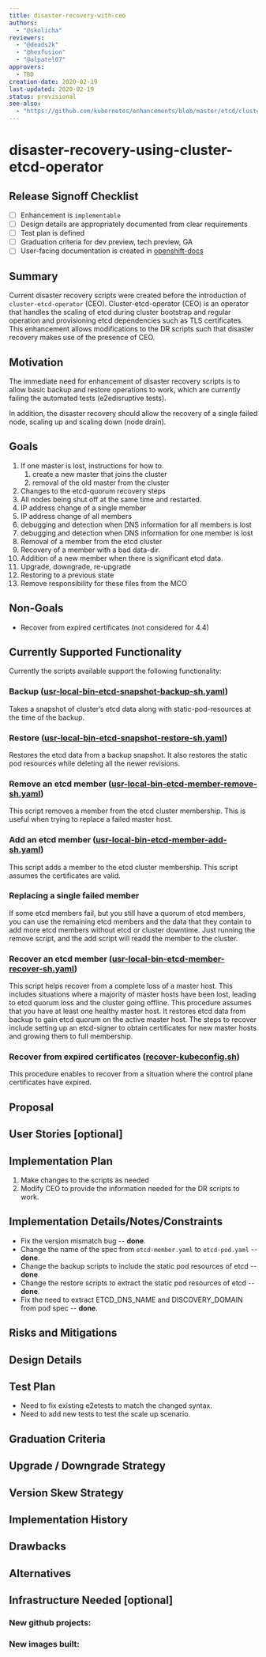 ```yaml
---
title: disaster-recovery-with-ceo
authors:
  - "@skolicha"
reviewers:
  - "@deads2k"
  - "@hexfusion"
  - "@alpatel07"
approvers:
  - TBD
creation-date: 2020-02-19
last-updated: 2020-02-19
status: provisional
see-also:
  - "https://github.com/kubernetes/enhancements/blob/master/etcd/cluster-etcd-operator.md"  
---
```


# disaster-recovery-using-cluster-etcd-operator

## Release Signoff Checklist

- [ ] Enhancement is `implementable`
- [ ] Design details are appropriately documented from clear requirements
- [ ] Test plan is defined
- [ ] Graduation criteria for dev preview, tech preview, GA
- [ ] User-facing documentation is created in [openshift-docs](https://github.com/openshift/openshift-docs/)

## Summary

Current disaster recovery scripts were created before the introduction of `cluster-etcd-operator` (CEO). Cluster-etcd-operator (CEO) is an operator that handles the scaling of etcd during cluster bootstrap and regular operation and provisioning etcd dependencies such as TLS certificates. This enhancement allows modifications to the DR scripts such that disaster recovery makes use of the presence of CEO.


## Motivation

The immediate need for enhancement of disaster recovery scripts is to allow basic backup and restore operations to work, which are currently failing the automated tests (e2edisruptive tests). 

In addition, the disaster recovery should allow the recovery of a single failed node, scaling up and scaling down (node drain).

## Goals

1.  If one master is lost, instructions for how to.
    1. create a new master that joins the cluster
    1. removal of the old master from the cluster
1.  Changes to the etcd-quorum recovery steps
1.  All nodes being shut off at the same time and restarted.
1.  IP address change of a single member
1.  IP address change of all members
1.  debugging and detection when DNS information for all members is lost
1.  debugging and detection when DNS information for one member is lost
1.  Removal of a member from the etcd cluster
1.  Recovery of a member with a bad data-dir.
1.  Addition of a new member when there is significant etcd data.
1.  Upgrade, downgrade, re-upgrade
1.  Restoring to a previous state
1.  Remove responsibility for these files from the MCO

## Non-Goals

*  Recover from expired certificates (not considered for 4.4)

## Currently Supported Functionality 

Currently the scripts available support the following functionality:
### Backup ([usr-local-bin-etcd-snapshot-backup-sh.yaml](https://github.com/openshift/machine-config-operator/blob/3e10747951dd1c3c7a9f131d4c5af7805f19a164/templates/master/00-master/_base/files/usr-local-bin-etcd-snapshot-backup-sh.yaml))
Takes a snapshot of cluster’s etcd data along with static-pod-resources at the time of the backup. 

### Restore ([usr-local-bin-etcd-snapshot-restore-sh.yaml](https://github.com/openshift/machine-config-operator/blob/3e10747951dd1c3c7a9f131d4c5af7805f19a164/templates/master/00-master/_base/files/usr-local-bin-etcd-snapshot-restore-sh.yaml))
Restores the etcd data from a backup snapshot. It also restores the static pod resources while deleting all the newer revisions.

### Remove an etcd member ([usr-local-bin-etcd-member-remove-sh.yaml](https://github.com/openshift/machine-config-operator/blob/3e10747951dd1c3c7a9f131d4c5af7805f19a164/templates/master/00-master/_base/files/usr-local-bin-etcd-member-remove-sh.yaml))
This script removes a member from the etcd cluster membership. This is useful when trying to replace a failed master host.

### Add an etcd member ([usr-local-bin-etcd-member-add-sh.yaml](https://github.com/openshift/machine-config-operator/blob/3e10747951dd1c3c7a9f131d4c5af7805f19a164/templates/master/00-master/_base/files/usr-local-bin-etcd-member-add-sh.yaml))
This script adds a member to the etcd cluster membership. This script assumes the certificates are valid.
 
### Replacing a single failed member 
If some etcd members fail, but you still have a quorum of etcd members, you can use the remaining etcd members and the data that they contain to add more etcd members without etcd or cluster downtime. Just running the remove script, and the add script will readd the member to the cluster.

### Recover an etcd member ([usr-local-bin-etcd-member-recover-sh.yaml](https://github.com/openshift/machine-config-operator/blob/3e10747951dd1c3c7a9f131d4c5af7805f19a164/templates/master/00-master/_base/files/usr-local-bin-etcd-member-recover-sh.yaml))
This script helps recover from a complete loss of a master host. This includes situations where a majority of master hosts have been lost, leading to etcd quorum loss and the cluster going offline. This procedure assumes that you have at least one healthy master host. It restores etcd data from backup to gain etcd quorum on the active master host. The steps to recover include setting up an etcd-signer to obtain certificates for new master hosts and growing them to full membership.

### Recover from expired certificates ([recover-kubeconfig.sh](https://github.com/openshift/machine-config-operator/blob/3e10747951dd1c3c7a9f131d4c5af7805f19a164/templates/master/00-master/_base/files/usr-local-bin-openshift-kubeconfig-gen.yaml))
This procedure enables to recover from a situation where the control plane certificates have expired.


## Proposal

## User Stories [optional]

## Implementation Plan

1. Make changes to the scripts as needed
2. Modify CEO to provide the information needed for the DR scripts to work.

## Implementation Details/Notes/Constraints

*  Fix the version mismatch bug -- **done**.
*  Change the name of the spec from `etcd-member.yaml` to `etcd-pod.yaml` -- **done**.
*  Change the backup scripts to include the static pod resources of etcd -- **done**.
*  Change the restore scripts to extract the static pod resources of etcd -- **done**.
*  Fix the need to extract ETCD_DNS_NAME and  DISCOVERY_DOMAIN from pod spec -- **done**.

## Risks and Mitigations

## Design Details

## Test Plan

* Need to fix existing e2etests to match the changed syntax.
* Need to add new tests to test the scale up scenario.

## Graduation Criteria

## Upgrade / Downgrade Strategy

## Version Skew Strategy


## Implementation History

## Drawbacks

## Alternatives

## Infrastructure Needed [optional]

### New github projects:


### New images built:

